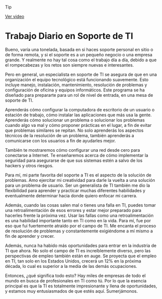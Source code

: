 > [!TIP]  
> [Ver video](https://youtu.be/eXOGg8rHfNw)


# Trabajo Diario en Soporte de TI

Bueno, varía una tonelada, basada en si haces soporte personal en sitio o de forma remota, y si el soporte es a un pequeño negocio o una empresa grande. Y realmente no hay tal cosa como el trabajo día a día, debido a que el rompecabezas y los retos son siempre nuevas e interesantes.

Pero en general, un especialista en soporte de TI se asegura de que en una organización el equipo tecnológico está funcionando suavemente. Esto incluye manejo, instalación, mantenimiento, resolución de problemas y configuración de oficina y equipos informáticos. Este programa se ha diseñado para prepararte para un rol de nivel de entrada, en una mesa de soporte de TI.

Aprenderás cómo configurar la computadora de escritorio de un usuario o estación de trabajo, cómo instalar las aplicaciones que más usa la gente. Aprenderás cómo solucionar un problema o solucionar los problemas cuando algo va mal y cómo proponer prácticas en el lugar, a fin de evitar que problemas similares se repitan. No solo aprenderás los aspectos técnicos de la resolución de un problema, también aprenderás a comunicarse con los usuarios a fin de ayudarles mejor.

También te mostraremos cómo configurar una red desde cero para conectarse a Internet. Te enseñaremos acerca de cómo implementar la seguridad para asegurarse de que sus sistemas estén a salvo de los hackers y otros riesgos.

Para mí, mi parte favorita del soporte a TI es el aspecto de la solución de problemas. Amo ejercitar mi creatividad para darle la vuelta a una solución para un problema de usuario. Ser un generalista de TI también me dio la flexibilidad para aprender y practicar muchas diferentes habilidades y eventualmente determinar hacia donde quiero enfocar mi carrera.

Además, cuando las cosas salen mal o tienes una falla en TI, puedes tomar una retroalimentación de esos errores y estar mejor preparado para hacerles frente la próxima vez. Usar las fallas como una retroalimentación es una habilidad importante tanto en TI como en la vida. Para mí, fue por eso que fui fuertemente atraído por el campo de TI. Me encanta el proceso de resolución de problemas y constantemente exigiéndome a mí mismo a fin de aprender y crecer.

Además, nunca ha habido más oportunidades para entrar en la industria de TI que ahora. No solo el campo de TI es increíblemente diverso, pero las perspectivas de empleo también están en auge. Se proyecta que el empleo en TI, tan solo en los Estados Unidos, crecerá un 12% en la próxima década, lo cual es superior a la media de las demás ocupaciones.

Entonces, ¿qué significa todo esto? Hay miles de empresas de todo el mundo en busca de profesionales en TI como tú. Por lo que la esencia principal es que la TI es totalmente impresionante y llena de oportunidades, y estamos muy entusiasmados de que estés aquí. Sumerjámonos.
